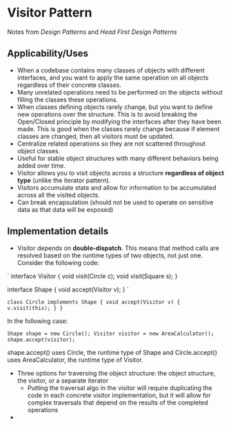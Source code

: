 # Visitor Pattern
Notes from _Design Patterns_ and _Head First Design Patterns_

## Applicability/Uses

- When a codebase contains many classes of objects with different interfaces, and
you want to apply the same operation on all objects regardless of their concrete classes.
- Many unrelated operations need to be performed on the objects without filling the classes
these operations.
- When classes defining objects rarely change, but you want to define new operations over the
structure. This is to avoid breaking the Open/Closed principle by modifying the interfaces 
after they have been made. This is good when the classes rarely change because if element
classes are changed, then all visitors must be updated.
- Centralize related operations so they are not scattered throughout object classes.
- Useful for stable object structures with many different behaviors being added over time.
- Visitor allows you to visit objects across a structure **regardless of object type** (unlike
the iterator pattern).
- Visitors accumulate state and allow for information to be accumulated across all the visited
objects.
- Can break encapsulation (should not be used to operate on sensitive data as that data will be
exposed)

## Implementation details

- Visitor depends on **double-dispatch**. This means that method calls are resolved based on
the runtime types of two objects, not just one. Consider the following code:

`
interface Visitor {
void visit(Circle c);
void visit(Square s);
}

interface Shape {
void accept(Visitor v);
}
`

`
class Circle implements Shape {
void accept(Visitor v) {
v.visit(this);
}
}
`

In the following case:

`
Shape shape = new Circle();
Visitor visitor = new AreaCalculator();
shape.accept(visitor);
`

shape.accept() uses Circle, the runtime type of Shape and Circle.accept() uses
AreaCalculator, the runtime type of Visitor.

- Three options for traversing the object structure: the object structure, the visitor, or a
separate iterator
  - Putting the traversal algo in the visitor will require duplicating the code in each concrete
  visitor implementation, but it will allow for complex traversals that depend on the results of
  the completed operations
- 